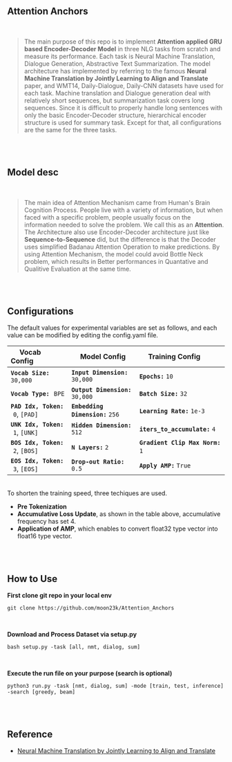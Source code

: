 ## Attention Anchors
<br> 

> The main purpose of this repo is to implement **Attention applied GRU based Encoder-Decoder Model** in three NLG tasks from scratch and measure its performance.
Each task is Neural Machine Translation, Dialogue Generation, Abstractive Text Summarization. The model architecture has implemented by referring to the famous **Neural Machine Translation by Jointly Learning to Align and Translate** paper, and WMT14, Daily-Dialogue, Daily-CNN datasets have used for each task.
Machine translation and Dialogue generation deal with relatively short sequences, but summarization task covers long sequences. Since it is difficult to properly handle long sentences with only the basic Encoder-Decoder structure, hierarchical encoder structure is used for summary task.
Except for that, all configurations are the same for the three tasks.

<br><br>

## Model desc
<br>

> The main idea of Attention Mechanism came from Human's Brain Cognition Process. People live with a variety of information, but when faced with a specific problem, people usually focus on the information needed to solve the problem. We call this as an **Attention**. The Architecture also use Encoder-Decoder architecture just like **Sequence-to-Sequence** did, but the difference is that the Decoder uses simplified Badanau Attention Operation to make predictions. By using Attention Mechanism, the model could avoid Bottle Neck problem, which results in Better performances in Quantative and Qualitive Evaluation at the same time.

<br><br>

## Configurations
The default values for experimental variables are set as follows, and each value can be modified by editing the config.yaml file. <br>

| &emsp; **Vocab Config**                            | &emsp; **Model Config**                 | &emsp; **Training Config**               |
| :---                                               | :---                                    | :---                                     |
| **`Vocab Size:`** &hairsp; `30,000`                | **`Input Dimension:`** `30,000`         | **`Epochs:`** `10`                       |
| **`Vocab Type:`** &hairsp; `BPE`                   | **`Output Dimension:`** `30,000`        | **`Batch Size:`** `32`                   |
| **`PAD Idx, Token:`** &hairsp; `0`, `[PAD]` &emsp; | **`Embedding Dimension:`** `256` &emsp; | **`Learning Rate:`** `1e-3`              |
| **`UNK Idx, Token:`** &hairsp; `1`, `[UNK]`        | **`Hidden Dimension:`** `512`           | **`iters_to_accumulate:`** `4`           |
| **`BOS Idx, Token:`** &hairsp; `2`, `[BOS]`        | **`N Layers:`** `2`                     | **`Gradient Clip Max Norm:`** `1` &emsp; |
| **`EOS Idx, Token:`** &hairsp; `3`, `[EOS]`        | **`Drop-out Ratio:`** `0.5`             | **`Apply AMP:`** `True`                  |

<br>To shorten the training speed, three techiques are used. <br> 
* **Pre Tokenization** <br>
* **Accumulative Loss Update**, as shown in the table above, accumulative frequency has set 4. <br>
* **Application of AMP**, which enables to convert float32 type vector into float16 type vector.

<br><br>


## How to Use
**First clone git repo in your local env**
```
git clone https://github.com/moon23k/Attention_Anchors
```

<br>

**Download and Process Dataset via setup.py**
```
bash setup.py -task [all, nmt, dialog, sum]
```

<br>

**Execute the run file on your purpose (search is optional)**
```
python3 run.py -task [nmt, dialog, sum] -mode [train, test, inference] -search [greedy, beam]
```
<br><br>

## Reference
* [Neural Machine Translation by Jointly Learning to Align and Translate](https://arxiv.org/pdf/1409.0473.pdf)
